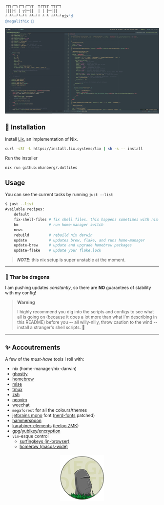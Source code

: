 ```sh
┌┬┐┌─┐┌─┐┌─┐┬  ┬┌┬┐┬ ┬┬┌─┐
│││├┤ │ ┬├─┤│  │ │ ├─┤││
┴ ┴└─┘└─┘┴ ┴┴─┘┴ ┴ ┴ ┴┴└─┘nix'd
@megalithic 🗿
```

<p align="center">

![alt text](https://raw.githubusercontent.com/megalithic/dotfiles/main/screenshot.png "screenshot")

</p>

## 🚀 Installation

Install [Lix](https://lix.systems/), an implementation of Nix.

```bash
curl -sSf -L https://install.lix.systems/lix | sh -s -- install
```

Run the installer

```bash
nix run github:mhanberg/.dotfiles
```

## Usage

You can see the current tasks by running `just --list`

```bash
$ just --list
Available recipes:
    default
    fix-shell-files # fix shell files. this happens sometimes with nix-darwin
    hm              # run home-manager switch
    news
    rebuild         # rebuild nix darwin
    update          # updates brew, flake, and runs home-manager
    update-brew     # update and upgrade homebrew packages
    update-flake    # update your flake.lock

```

> **_NOTE_**: this nix setup is super unstable at the moment.

---

### 🐉 Thar be dragons

I am pushing updates _constantly_, so there are **NO** guarantees of stability
with my config!

> **Warning**
>
> I highly recommend you dig into the scripts and configs to see what all is
> going on (because it does a lot more than what I'm describing in this README)
> before you -- all willy-nilly, throw caution to the wind -- install a
> stranger's shell scripts. 🤣

---

## ✨ Accoutrements

A few of the _must-have_ tools I roll with:

- nix (home-manager/nix-darwin)
- [ghostty](https://github.com/ghostty-org/ghostty)
- [homebrew](https://brew.sh/)
- [mise](https://github.com/jdx/mise)
- [tmux](https://github.com/tmux/tmux/wiki)
- [zsh](https://www.zsh.org/)
- [neovim](https://github.com/neovim/neovim)
- [weechat](https://www.weechat.org/)
- `megaforest` for all the colours/themes
- [jetbrains mono](https://www.jetbrains.com/lp/mono/) font
  ([nerd-fonts](https://github.com/ryanoasis/nerd-fonts#font-patcher) patched)
- [hammerspoon](https://github.com/megalithic/dotfiles/tree/main/config/hs)
- [karabiner-elements](https://github.com/tekezo/Karabiner-Elements)
  ([leeloo ZMK](https://github.com/megalithic/zmk-config))
- [gpg/yubikey/encryption](https://github.com/drduh/YubiKey-Guide)
- `vim`-esque control
  - [surfingkeys (in-browser)](https://github.com/brookhong/Surfingkeys)
  - [homerow (macos-wide)](https://homerow.app)

<p align="center" style="margin-top: 20px; text-align:center; display: flex; align-items: center; justify-content: center;">
  <a href="https://megalithic.io" target="_blank" style="display:block; height:150px;">
    <img src="https://raw.githubusercontent.com/megalithic/dotfiles/main/megadotfiles.png" alt="megadotfiles logo" height="150px" />
  </a>
</p>
